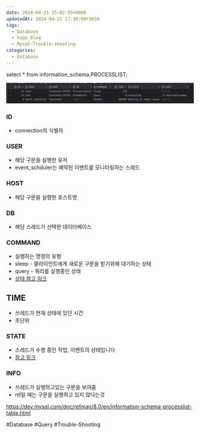 ```yaml
---
date: 2024-04-21 15:02:55+0000
updatedAt: 2024-04-21 17:30:09+3650
tags:
  - Database
  - hugo_blog
  - Mysql-Trouble-shooting
categories:
  - Database
---
```

select * from information_schema.PROCESSLIST;

![Pasted image 20231007162016](real-resource-image/Pasted%20image%2020231007162016.png)

### ID
- connection의 식별자
### USER
- 해당 구문을 실행한 유저
- event_schduler는 예약된 이벤트를 모니터링하는 스레드

### HOST
- 해당 구문을 실행한 호스트명

### DB
- 해당 스레드가 선택한 데이터베이스

### COMMAND
- 실행하는 명령의 유형
- sleep - 클라이언트에게 새로운 구문을 받기위해 대기하는 상태
- query - 쿼리를 실행중인 상태
- [상태 참고 링크](https://dev.mysql.com/doc/refman/8.0/en/thread-commands.html)

## TIME
- 쓰레드가 현재 상태에 있던 시간
- 초단위
### STATE
- 스레드가 수행 중인 작업, 이벤트의 상태입니다
- [참고 링크](https://dev.mysql.com/doc/refman/8.0/en/general-thread-states.html)

### INFO
- 쓰레드가 실행하고있는 구문을 보여줌
- nll일 때는 구문을 실행하고 있지 않다는것

https://dev.mysql.com/doc/refman/8.0/en/information-schema-processlist-table.html

#Database 
#Query 
#Trouble-Shooting 